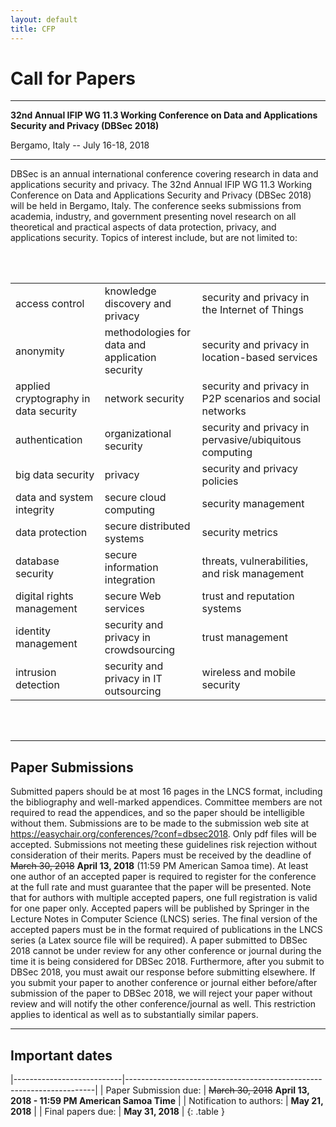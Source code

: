 ```yaml
---
layout: default
title: CFP
---
```


# Call for Papers

--------------------------------------------------------------------------------

<p class="text-center"><b>32nd Annual IFIP WG 11.3 Working Conference on Data and Applications Security and Privacy (DBSec 2018)</b></p>
<p class="text-center">Bergamo, Italy -- July 16-18, 2018</p>

--------------------------------------------------------------------------------

DBSec is an annual international conference covering research in data
and applications security and privacy. The 32nd Annual IFIP WG 11.3
Working Conference on Data and Applications Security and Privacy
(DBSec 2018) will be held in Bergamo, Italy. The conference seeks
submissions from academia, industry, and government presenting novel
research on all theoretical and practical aspects of data protection,
privacy, and applications security. Topics of interest include,
but are not limited to:

<br><br>
<table width="100%">
   <tbody>
      <tr>
         <td>access control</td>
         <td>knowledge discovery and privacy</td>
         <td>security and privacy in the Internet of Things</td>
      </tr>
      <tr>
         <td>anonymity</td>
         <td>methodologies for data and application security</td>
         <td>security and privacy in location-based services</td>
      </tr>
      <tr>
         <td>applied cryptography in data security</td>
         <td>network security</td>
         <td>security and privacy in P2P scenarios and social networks</td>
      </tr>
      <tr>
         <td>authentication</td>
         <td>organizational security</td>
         <td>security and privacy in pervasive/ubiquitous computing</td>
      </tr>
      <tr>
         <td>big data security</td>
         <td>privacy</td>
         <td>security and privacy policies</td>
      </tr>
      <tr>
         <td>data and system integrity</td>
         <td>secure cloud computing</td>
         <td>security management</td>
      </tr>
      <tr>
         <td>data protection</td>
         <td>secure distributed systems</td>
         <td>security metrics</td>
      </tr>
      <tr>
         <td>database security</td>
         <td>secure information integration</td>
         <td>threats, vulnerabilities, and risk management</td>
      </tr>
      <tr>
         <td>digital rights management</td>
         <td>secure Web services</td>
         <td>trust and reputation systems</td>
      </tr>
      <tr>
         <td>identity management</td>
         <td>security and privacy in crowdsourcing</td>
         <td>trust management</td>
      </tr>
      <tr>
         <td>intrusion detection </td>
         <td>security and privacy in IT outsourcing</td>
         <td>wireless and mobile security</td>
      </tr>
   </tbody>
</table>
<br><br>

--------------------------------------------------------------------------------

## Paper Submissions

Submitted papers should be at most 16 pages in the LNCS format,
including the bibliography and well-marked appendices. Committee
members are not required to read the appendices, and so the paper
should be intelligible without them. Submissions are to be made to the
submission web site at
<https://easychair.org/conferences/?conf=dbsec2018>. Only pdf files will
be accepted.  Submissions not meeting these guidelines risk rejection
without consideration of their merits. Papers must be received by the
deadline of ~~March 30, 2018~~ **April 13, 2018** (11:59 PM American
Samoa time).  At least one author of an accepted paper is required to
register for the conference at the full rate and must guarantee that the
paper will be presented. Note that for authors with multiple accepted
papers, one full registration is valid for one paper only. Accepted
papers will be published by Springer in the Lecture Notes in Computer
Science (LNCS) series. The final version of the accepted papers must be
in the format required of publications in the LNCS series (a Latex
source file will be required).  A paper submitted to DBSec 2018 cannot
be under review for any other conference or journal during the time it
is being considered for DBSec 2018. Furthermore, after you submit to
DBSec 2018, you must await our response before submitting elsewhere. If
you submit your paper to another conference or journal either
before/after submission of the paper to DBSec 2018, we will reject your
paper without review and will notify the other conference/journal as
well. This restriction applies to identical as well as to substantially
similar papers.

--------------------------------------------------------------------------------

## Important dates

|---------------------------|----------------------------------------------------------------------|
| Paper Submission due:     | ~~March 30, 2018~~ **April 13, 2018 - 11:59 PM American Samoa Time** |
| Notification to authors:  | **May 21, 2018**                                                     |
| Final papers due:         | **May 31, 2018**                                                     |
{: .table }

